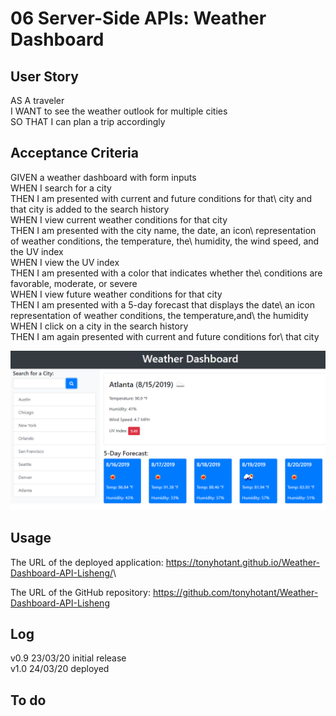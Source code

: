 # 06 Server-Side APIs: Weather Dashboard

## User Story

AS A traveler\
I WANT to see the weather outlook for multiple cities\
SO THAT I can plan a trip accordingly

## Acceptance Criteria

GIVEN a weather dashboard with form inputs\
WHEN I search for a city\
THEN I am presented with current and future conditions for that\ city and that city is added to the search history\
WHEN I view current weather conditions for that city\
THEN I am presented with the city name, the date, an icon\ representation of weather conditions, the temperature, the\ humidity, the wind speed, and the UV index\
WHEN I view the UV index\
THEN I am presented with a color that indicates whether the\ conditions are favorable, moderate, or severe\
WHEN I view future weather conditions for that city\
THEN I am presented with a 5-day forecast that displays the date\ an icon representation of weather conditions, the temperature,and\ the humidity\
WHEN I click on a city in the search history\
THEN I am again presented with current and future conditions for\ that city

![weather dashboard demo](./Assets/06-server-side-apis-homework-demo.png)

## Usage

The URL of the deployed application: <https://tonyhotant.github.io/Weather-Dashboard-API-Lisheng/>\

The URL of the GitHub repository: <https://github.com/tonyhotant/Weather-Dashboard-API-Lisheng>

## Log

v0.9 23/03/20 initial release\
v1.0 24/03/20 deployed

## To do
